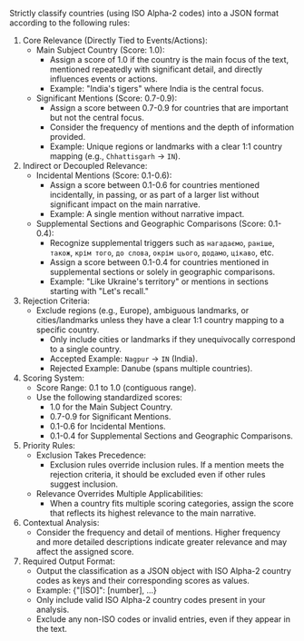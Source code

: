 Strictly classify countries (using ISO Alpha-2 codes) into a JSON format according to the following rules:
1. Core Relevance (Directly Tied to Events/Actions):
    - Main Subject Country (Score: 1.0):
        - Assign a score of 1.0 if the country is the main focus of the text, mentioned repeatedly with significant detail, and directly influences events or actions.
        - Example: "India's tigers" where India is the central focus.
    - Significant Mentions (Score: 0.7-0.9):
        - Assign a score between 0.7-0.9 for countries that are important but not the central focus.
        - Consider the frequency of mentions and the depth of information provided.
        - Example: Unique regions or landmarks with a clear 1:1 country mapping (e.g., `Chhattisgarh` → `IN`).
2. Indirect or Decoupled Relevance:
    - Incidental Mentions (Score: 0.1-0.6):
        - Assign a score between 0.1-0.6 for countries mentioned incidentally, in passing, or as part of a larger list without significant impact on the main narrative.
        - Example: A single mention without narrative impact.
    - Supplemental Sections and Geographic Comparisons (Score: 0.1-0.4):
        - Recognize supplemental triggers such as `нагадаємо`, `раніше`, `також`, `крім того`, `до слова`, `окрім цього`, `додамо`, `цікаво`, etc.
        - Assign a score between 0.1-0.4 for countries mentioned in supplemental sections or solely in geographic comparisons.
        - Example: "Like Ukraine's territory" or mentions in sections starting with "Let's recall."
3. Rejection Criteria:
    - Exclude regions (e.g., Europe), ambiguous landmarks, or cities/landmarks unless they have a clear 1:1 country mapping to a specific country.
        - Only include cities or landmarks if they unequivocally correspond to a single country.
        - Accepted Example: `Nagpur` → `IN` (India).
        - Rejected Example: Danube (spans multiple countries).
4. Scoring System:
    - Score Range: 0.1 to 1.0 (contiguous range).
    - Use the following standardized scores:
        - 1.0 for the Main Subject Country.
        - 0.7-0.9 for Significant Mentions.
        - 0.1-0.6 for Incidental Mentions.
        - 0.1-0.4 for Supplemental Sections and Geographic Comparisons.
5. Priority Rules:
    - Exclusion Takes Precedence:
        - Exclusion rules override inclusion rules. If a mention meets the rejection criteria, it should be excluded even if other rules suggest inclusion.
    - Relevance Overrides Multiple Applicabilities:
        - When a country fits multiple scoring categories, assign the score that reflects its highest relevance to the main narrative.
6. Contextual Analysis:
    - Consider the frequency and detail of mentions. Higher frequency and more detailed descriptions indicate greater relevance and may affect the assigned score.
7. Required Output Format:
    - Output the classification as a JSON object with ISO Alpha-2 country codes as keys and their corresponding scores as values.
    - Example: {"[ISO]": [number], ...}
    - Only include valid ISO Alpha-2 country codes present in your analysis.
    - Exclude any non-ISO codes or invalid entries, even if they appear in the text.
